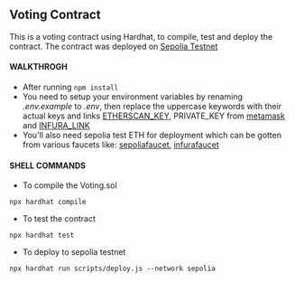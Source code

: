 ## Voting Contract

This is a voting contract using Hardhat, to compile, test and deploy the contract.
The contract was deployed on [Sepolia Testnet](https://sepolia.etherscan.io/address/0x05F9CbDCFed00536e09ECCe4A8759D4ad7e82a44#code)

#### WALKTHROGH
- After running `npm install`
- You need to setup your environment variables by renaming _.env.example_ to _.env_, then replace the uppercase keywords with their actual keys and links  [ETHERSCAN_KEY](https://etherscan.io/apis), PRIVATE_KEY from [metamask](https://metamask.io/) and [INFURA_LINK](https://www.infura.io/)
- You'll also need sepolia test ETH for deployment which can be gotten from various faucets like: [sepoliafaucet](https://sepoliafaucet.com/), [infurafaucet](https://www.infura.io/faucet/sepolia)

#### SHELL COMMANDS
- To compile the Voting.sol

`npx hardhat compile`
- To test the contract

`npx hardhat test`
- To deploy to sepolia testnet

```npx hardhat run scripts/deploy.js --network sepolia```